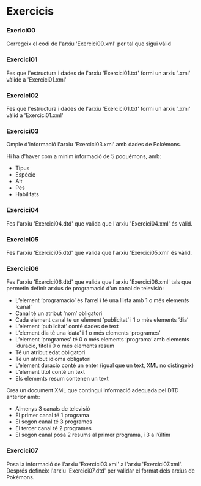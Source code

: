 
# Exercicis

### Exerici00

Corregeix el codi de l'arxiu 'Exercici00.xml' per tal que sigui vàlid

### Exercici01

Fes que l'estructura i dades de l'arxiu 'Exercici01.txt' formi un arxiu '.xml' vàlide a 'Exercici01.xml'

### Exercici02

Fes que l'estructura i dades de l'arxiu 'Exercici01.txt' formi un arxiu '.xml' vàlid a 'Exercici01.xml'

### Exercici03

Omple d'informació l'arxiu 'Exercici03.xml' amb dades de Pokémons.

Hi ha d'haver com a mínim informació de 5 poquémons, amb:

- Tipus
- Espècie
- Alt
- Pes
- Habilitats

### Exercici04

Fes l'arxiu 'Exercici04.dtd' que valida que l'arxiu 'Exercici04.xml' és vàlid.

### Exercici05

Fes l'arxiu 'Exercici05.dtd' que valida que l'arxiu 'Exercici05.xml' és vàlid.

### Exercici06

Fes l'arxiu 'Exercici06.dtd' que valida que l'arxiu 'Exercici06.xml' tals que permetin definir arxius de programació d’un canal de televisió:

- L’element ‘programació’ és l’arrel i té una llista amb 1 o més elements ‘canal’
- Canal té un atribut ‘nom’ obligatori
- Cada element canal te un element ‘publicitat’ i 1 o més elements ‘dia’
- L’element ‘publicitat’ conté dades de text
- L’element dia té una ‘data’ i 1 o més elements ‘programes’
- L’element ‘programes’ té 0 o més elements ‘programa’ amb elements ‘duracio, titol i 0 o més elements resum
- Té un atribut edat obligatori
- Té un atribut idioma obligatori
- L’element duracio conté un enter (igual que un text, XML no distingeix)
- L’element títol conté un text
- Els elements resum contenen un text

Crea un document XML que contingui informació adequada pel DTD anterior amb:

- Almenys 3 canals de televisió
- El primer canal té 1 programa
- El segon canal té 3 programes
- El tercer canal té 2 programes
- El segon canal posa 2 resums al primer programa, i 3 a l’últim

### Exercici07

Posa la informació de l'arxiu 'Exercici03.xml' a l'arxiu 'Exercici07.xml'. Després defineix l'arxiu 'Exercici07.dtd' per validar el format dels arxius de Pokémons.